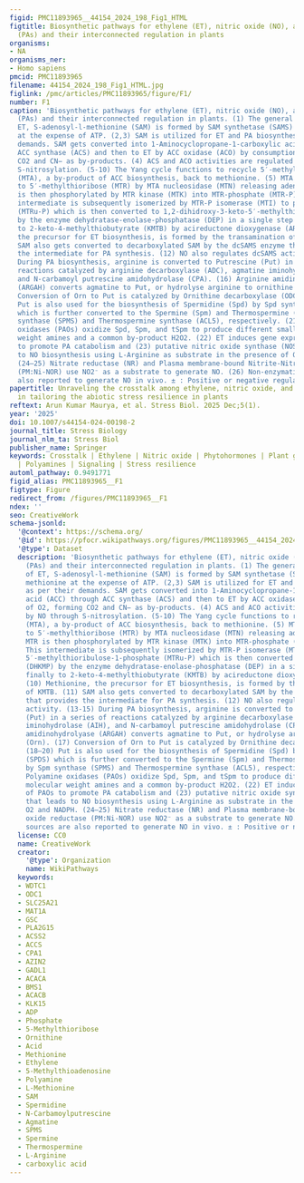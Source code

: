```yaml
---
figid: PMC11893965__44154_2024_198_Fig1_HTML
figtitle: Biosynthetic pathways for ethylene (ET), nitric oxide (NO), and polyamines
  (PAs) and their interconnected regulation in plants
organisms:
- NA
organisms_ner:
- Homo sapiens
pmcid: PMC11893965
filename: 44154_2024_198_Fig1_HTML.jpg
figlink: /pmc/articles/PMC11893965/figure/F1/
number: F1
caption: 'Biosynthetic pathways for ethylene (ET), nitric oxide (NO), and polyamines
  (PAs) and their interconnected regulation in plants. (1) The general precursor of
  ET, S-adenosyl-l-methionine (SAM) is formed by SAM synthetase (SAMS) using methionine
  at the expense of ATP. (2,3) SAM is utilized for ET and PA biosynthesis as per their
  demands. SAM gets converted into 1-Aminocyclopropane-1-carboxylic acid (ACC) through
  ACC synthase (ACS) and then to ET by ACC oxidase (ACO) by consumption of O2, forming
  CO2 and CN− as by-products. (4) ACS and ACO activities are regulated by NO through
  S-nitrosylation. (5-10) The Yang cycle functions to recycle 5′-methylthioadenosine
  (MTA), a by-product of ACC biosynthesis, back to methionine. (5) MTA is converted
  to 5′-methylthioribose (MTR) by MTA nucleosidase (MTN) releasing adenine. (6) MTR
  is then phosphorylated by MTR kinase (MTK) into MTR-phosphate (MTR-P). (7-9) This
  intermediate is subsequently isomerized by MTR-P isomerase (MTI) to produce 5′-methylthioribulose-1-phosphate
  (MTRu-P) which is then converted to 1,2-dihidroxy-3-keto-5′-methylthiopentene (DHKMP)
  by the enzyme dehydratase-enolase-phosphatase (DEP) in a single step and finally
  to 2-keto-4-methylthiobutyrate (KMTB) by acireductone dioxygenase (ARD). (10) Methionine,
  the precursor for ET biosynthesis, is formed by the transamination of KMTB. (11)
  SAM also gets converted to decarboxylated SAM by the dcSAMS enzyme that provides
  the intermediate for PA synthesis. (12) NO also regulates dcSAMS activity. (13-15)
  During PA biosynthesis, arginine is converted to Putrescine (Put) in a series of
  reactions catalyzed by arginine decarboxylase (ADC), agmatine iminohydrolase (AIH),
  and N-carbamoyl putrescine amidohydrolase (CPA). (16) Arginine amidinohydrolyase
  (ARGAH) converts agmatine to Put, or hydrolyse arginine to ornithine (Orn). (17)
  Conversion of Orn to Put is catalyzed by Ornithine decarboxylase (ODC). (18–20)
  Put is also used for the biosynthesis of Spermidine (Spd) by Spd synthase (SPDS)
  which is further converted to the Spermine (Spm) and Thermospermine (tSpm) by Spm
  synthase (SPMS) and Thermospermine synthase (ACL5), respectively. (21) Polyamine
  oxidases (PAOs) oxidize Spd, Spm, and tSpm to produce different small molecular
  weight amines and a common by-product H2O2. (22) ET induces gene expression of PAOs
  to promote PA catabolism and (23) putative nitric oxide synthase (NOS) that leads
  to NO biosynthesis using L-Arginine as substrate in the presence of O2 and NADPH.
  (24–25) Nitrate reductase (NR) and Plasma membrane-bound Nitrite-Nitric oxide reductase
  (PM:Ni-NOR) use NO2⁻ as a substrate to generate NO. (26) Non-enzymatic sources are
  also reported to generate NO in vivo. ± : Positive or negative regulation'
papertitle: Unraveling the crosstalk among ethylene, nitric oxide, and polyamines
  in tailoring the abiotic stress resilience in plants
reftext: Arun Kumar Maurya, et al. Stress Biol. 2025 Dec;5(1).
year: '2025'
doi: 10.1007/s44154-024-00198-2
journal_title: Stress Biology
journal_nlm_ta: Stress Biol
publisher_name: Springer
keywords: Crosstalk | Ethylene | Nitric oxide | Phytohormones | Plant growth regulators
  | Polyamines | Signaling | Stress resilience
automl_pathway: 0.9491771
figid_alias: PMC11893965__F1
figtype: Figure
redirect_from: /figures/PMC11893965__F1
ndex: ''
seo: CreativeWork
schema-jsonld:
  '@context': https://schema.org/
  '@id': https://pfocr.wikipathways.org/figures/PMC11893965__44154_2024_198_Fig1_HTML.html
  '@type': Dataset
  description: 'Biosynthetic pathways for ethylene (ET), nitric oxide (NO), and polyamines
    (PAs) and their interconnected regulation in plants. (1) The general precursor
    of ET, S-adenosyl-l-methionine (SAM) is formed by SAM synthetase (SAMS) using
    methionine at the expense of ATP. (2,3) SAM is utilized for ET and PA biosynthesis
    as per their demands. SAM gets converted into 1-Aminocyclopropane-1-carboxylic
    acid (ACC) through ACC synthase (ACS) and then to ET by ACC oxidase (ACO) by consumption
    of O2, forming CO2 and CN− as by-products. (4) ACS and ACO activities are regulated
    by NO through S-nitrosylation. (5-10) The Yang cycle functions to recycle 5′-methylthioadenosine
    (MTA), a by-product of ACC biosynthesis, back to methionine. (5) MTA is converted
    to 5′-methylthioribose (MTR) by MTA nucleosidase (MTN) releasing adenine. (6)
    MTR is then phosphorylated by MTR kinase (MTK) into MTR-phosphate (MTR-P). (7-9)
    This intermediate is subsequently isomerized by MTR-P isomerase (MTI) to produce
    5′-methylthioribulose-1-phosphate (MTRu-P) which is then converted to 1,2-dihidroxy-3-keto-5′-methylthiopentene
    (DHKMP) by the enzyme dehydratase-enolase-phosphatase (DEP) in a single step and
    finally to 2-keto-4-methylthiobutyrate (KMTB) by acireductone dioxygenase (ARD).
    (10) Methionine, the precursor for ET biosynthesis, is formed by the transamination
    of KMTB. (11) SAM also gets converted to decarboxylated SAM by the dcSAMS enzyme
    that provides the intermediate for PA synthesis. (12) NO also regulates dcSAMS
    activity. (13-15) During PA biosynthesis, arginine is converted to Putrescine
    (Put) in a series of reactions catalyzed by arginine decarboxylase (ADC), agmatine
    iminohydrolase (AIH), and N-carbamoyl putrescine amidohydrolase (CPA). (16) Arginine
    amidinohydrolyase (ARGAH) converts agmatine to Put, or hydrolyse arginine to ornithine
    (Orn). (17) Conversion of Orn to Put is catalyzed by Ornithine decarboxylase (ODC).
    (18–20) Put is also used for the biosynthesis of Spermidine (Spd) by Spd synthase
    (SPDS) which is further converted to the Spermine (Spm) and Thermospermine (tSpm)
    by Spm synthase (SPMS) and Thermospermine synthase (ACL5), respectively. (21)
    Polyamine oxidases (PAOs) oxidize Spd, Spm, and tSpm to produce different small
    molecular weight amines and a common by-product H2O2. (22) ET induces gene expression
    of PAOs to promote PA catabolism and (23) putative nitric oxide synthase (NOS)
    that leads to NO biosynthesis using L-Arginine as substrate in the presence of
    O2 and NADPH. (24–25) Nitrate reductase (NR) and Plasma membrane-bound Nitrite-Nitric
    oxide reductase (PM:Ni-NOR) use NO2⁻ as a substrate to generate NO. (26) Non-enzymatic
    sources are also reported to generate NO in vivo. ± : Positive or negative regulation'
  license: CC0
  name: CreativeWork
  creator:
    '@type': Organization
    name: WikiPathways
  keywords:
  - WDTC1
  - ODC1
  - SLC25A21
  - MAT1A
  - GSC
  - PLA2G15
  - ACSS2
  - ACCS
  - CPA1
  - AZIN2
  - GADL1
  - ACACA
  - BMS1
  - ACACB
  - KLK15
  - ADP
  - Phosphate
  - 5-Methylthioribose
  - Ornithine
  - Acid
  - Methionine
  - Ethylene
  - 5-Methylthioadenosine
  - Polyamine
  - L-Methionine
  - SAM
  - Spermidine
  - N-Carbamoylputrescine
  - Agmatine
  - SPMS
  - Spermine
  - Thermospermine
  - L-Arginine
  - carboxylic acid
---
```

